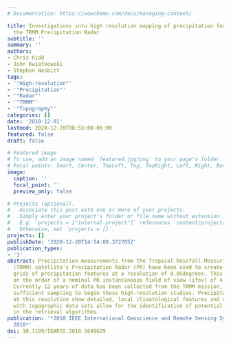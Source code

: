 ```yaml
---
# Documentation: https://wowchemy.com/docs/managing-content/

title: Investigations into high resolution mapping of precipitation features utilizing
  the TRMM Precipitation Radar
subtitle: ''
summary: ''
authors:
- Chris Kidd
- John Kwiatkowski
- Stephen Nesbitt
tags:
- '"High-resolution"'
- '"Precipitation"'
- '"Radar"'
- '"TRMM"'
- '"Topography"'
categories: []
date: '2010-12-01'
lastmod: 2020-12-20T08:53:00-06:00
featured: false
draft: false

# Featured image
# To use, add an image named `featured.jpg/png` to your page's folder.
# Focal points: Smart, Center, TopLeft, Top, TopRight, Left, Right, BottomLeft, Bottom, BottomRight.
image:
  caption: ''
  focal_point: ''
  preview_only: false

# Projects (optional).
#   Associate this post with one or more of your projects.
#   Simply enter your project's folder or file name without extension.
#   E.g. `projects = ["internal-project"]` references `content/project/deep-learning/index.md`.
#   Otherwise, set `projects = []`.
projects: []
publishDate: '2020-12-20T14:54:00.372705Z'
publication_types:
- '1'
abstract: Precipitation measurements from the Tropical Rainfall Measuring Mission
  (TRMM) satellite's Precipitation Radar (PR) have been used to create high-resolution
  grids of precipitation features at a resolution of 0.05degrees. This grid size is
  on the order of a nominal PR instantaneous field of view (ifov) of 4.9km at nadir.
  Currently 12 years of data has been collected from the TRMM mission, resulting in
  sufficient sampling to begin these high-resolution studies. Precipitation fields
  at this resolution show detailed, local climatological features and comparisons
  with topographic data sets allow for the identification of potential problem areas
  in the retrieval algorithms.
publication: '*2010 IEEE International Geoscience and Remote Sensing Symposium, IGARSS
  2010*'
doi: 10.1109/IGARSS.2010.5649629
---
```

